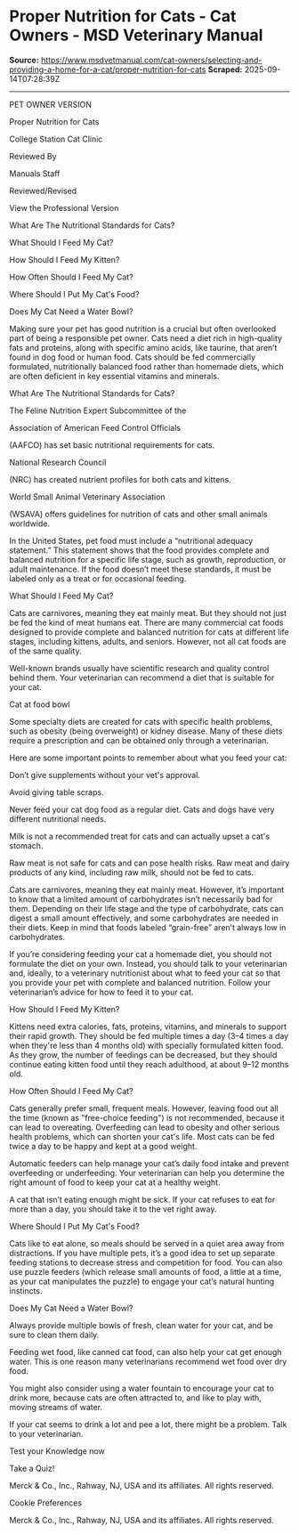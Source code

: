 # Proper Nutrition for Cats - Cat Owners - MSD Veterinary Manual

**Source:** https://www.msdvetmanual.com/cat-owners/selecting-and-providing-a-home-for-a-cat/proper-nutrition-for-cats
**Scraped:** 2025-09-14T07:28:39Z

---

PET OWNER VERSION

Proper Nutrition for Cats

College Station Cat Clinic

Reviewed By

Manuals Staff

Reviewed/Revised

View the Professional Version

What Are The Nutritional Standards for Cats?

What Should I Feed My Cat?

How Should I Feed My Kitten?

How Often Should I Feed My Cat?

Where Should I Put My Cat's Food?

Does My Cat Need a Water Bowl?

Making sure your pet has good nutrition is a crucial but often overlooked part of being a responsible pet owner. Cats need a diet rich in high-quality fats and proteins, along with specific amino acids, like taurine, that aren’t found in dog food or human food. Cats should be fed commercially formulated, nutritionally balanced food rather than homemade diets, which are often deficient in key essential vitamins and minerals.

What Are The Nutritional Standards for Cats?

The Feline Nutrition Expert Subcommittee of the

Association of American Feed Control Officials

(AAFCO) has set basic nutritional requirements for cats.

National Research Council

(NRC) has created nutrient profiles for both cats and kittens.

World Small Animal Veterinary Association

(WSAVA) offers guidelines for nutrition of cats and other small animals worldwide.

In the United States, pet food must include a “nutritional adequacy statement.” This statement shows that the food provides complete and balanced nutrition for a specific life stage, such as growth, reproduction, or adult maintenance. If the food doesn’t meet these standards, it must be labeled only as a treat or for occasional feeding.

What Should I Feed My Cat?

Cats are carnivores, meaning they eat mainly meat. But they should not just be fed the kind of meat humans eat. There are many commercial cat foods designed to provide complete and balanced nutrition for cats at different life stages, including kittens, adults, and seniors. However, not all cat foods are of the same quality.

Well-known brands usually have scientific research and quality control behind them. Your veterinarian can recommend a diet that is suitable for your cat.

Cat at food bowl

Some specialty diets are created for cats with specific health problems, such as obesity (being overweight) or kidney disease. Many of these diets require a prescription and can be obtained only through a veterinarian.

Here are some important points to remember about what you feed your cat:

Don’t give supplements without your vet's approval.

Avoid giving table scraps.

Never feed your cat dog food as a regular diet. Cats and dogs have very different nutritional needs.

Milk is not a recommended treat for cats and can actually upset a cat's stomach.

Raw meat is not safe for cats and can pose health risks. Raw meat and dairy products of any kind, including raw milk, should not be fed to cats.

Cats are carnivores, meaning they eat mainly meat. However, it’s important to know that a limited amount of carbohydrates isn’t necessarily bad for them. Depending on their life stage and the type of carbohydrate, cats can digest a small amount effectively, and some carbohydrates are needed in their diets. Keep in mind that foods labeled “grain-free” aren’t always low in carbohydrates.

If you’re considering feeding your cat a homemade diet, you should not formulate the diet on your own. Instead, you should talk to your veterinarian and, ideally, to a veterinary nutritionist about what to feed your cat so that you provide your pet with complete and balanced nutrition. Follow your veterinarian’s advice for how to feed it to your cat.

How Should I Feed My Kitten?

Kittens need extra calories, fats, proteins, vitamins, and minerals to support their rapid growth. They should be fed multiple times a day (3–4 times a day when they're less than 4 months old) with specially formulated kitten food. As they grow, the number of feedings can be decreased, but they should continue eating kitten food until they reach adulthood, at about 9–12 months old.

How Often Should I Feed My Cat?

Cats generally prefer small, frequent meals. However, leaving food out all the time (known as "free-choice feeding") is not recommended, because it can lead to overeating. Overfeeding can lead to obesity and other serious health problems, which can shorten your cat's life. Most cats can be fed twice a day to be happy and kept at a good weight.

Automatic feeders can help manage your cat’s daily food intake and prevent overfeeding or underfeeding. Your veterinarian can help you determine the right amount of food to keep your cat at a healthy weight.

A cat that isn’t eating enough might be sick. If your cat refuses to eat for more than a day, you should take it to the vet right away.

Where Should I Put My Cat's Food?

Cats like to eat alone, so meals should be served in a quiet area away from distractions. If you have multiple pets, it’s a good idea to set up separate feeding stations to decrease stress and competition for food. You can also use puzzle feeders (which release small amounts of food, a little at a time, as your cat manipulates the puzzle) to engage your cat’s natural hunting instincts.

Does My Cat Need a Water Bowl?

Always provide multiple bowls of fresh, clean water for your cat, and be sure to clean them daily.

Feeding wet food, like canned cat food, can also help your cat get enough water. This is one reason many veterinarians recommend wet food over dry food.

You might also consider using a water fountain to encourage your cat to drink more, because cats are often attracted to, and like to play with, moving streams of water.

If your cat seems to drink a lot and pee a lot, there might be a problem. Talk to your veterinarian.

Test your Knowledge now

Take a Quiz!

Merck & Co., Inc., Rahway, NJ, USA and its affiliates. All rights reserved.

Cookie Preferences

Merck & Co., Inc., Rahway, NJ, USA and its affiliates. All rights reserved.